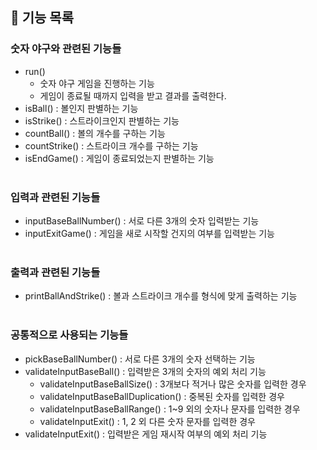 ## 🚀 기능 목록 

### 숫자 야구와 관련된 기능들
- run() 
  - 숫자 야구 게임을 진행하는 기능
  - 게임이 종료될 때까지 입력을 받고 결과를 출력한다.
- isBall() : 볼인지 판별하는 기능
- isStrike() : 스트라이크인지 판별하는 기능
- countBall() : 볼의 개수를 구하는 기능
- countStrike() : 스트라이크 개수를 구하는 기능
- isEndGame() : 게임이 종료되었는지 판별하는 기능
<br><br/>
### 입력과 관련된 기능들
- inputBaseBallNumber() : 서로 다른 3개의 숫자 입력받는 기능
- inputExitGame() : 게임을 새로 시작할 건지의 여부를 입력받는 기능
<br><br/>
### 출력과 관련된 기능들
- printBallAndStrike() : 볼과 스트라이크 개수를 형식에 맞게 출력하는 기능
<br><br/>
### 공통적으로 사용되는 기능들
- pickBaseBallNumber() : 서로 다른 3개의 숫자 선택하는 기능
- validateInputBaseBall() : 입력받은 3개의 숫자의 예외 처리 기능
  - validateInputBaseBallSize() : 3개보다 적거나 많은 숫자를 입력한 경우
  - validateInputBaseBallDuplication() : 중복된 숫자를 입력한 경우
  - validateInputBaseBallRange() : 1~9 외의 숫자나 문자를 입력한 경우
  - validateInputExit() : 1, 2 외 다른 숫자 문자를 입력한 경우
- validateInputExit() : 입력받은 게임 재시작 여부의 예외 처리 기능